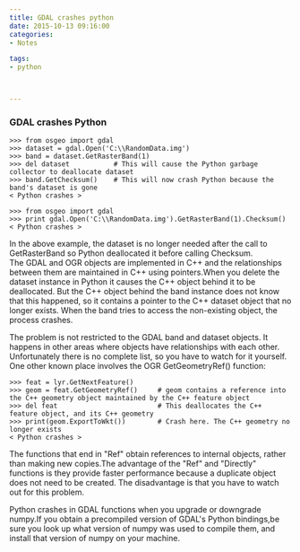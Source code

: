 ```yaml
---
title: GDAL crashes python
date: 2015-10-13 09:16:00
categories:
- Notes

tags:
- python



---
```


### GDAL crashes Python
```
>>> from osgeo import gdal
>>> dataset = gdal.Open('C:\\RandomData.img')
>>> band = dataset.GetRasterBand(1)
>>> del dataset           # This will cause the Python garbage collector to deallocate dataset
>>> band.GetChecksum()    # This will now crash Python because the band's dataset is gone
< Python crashes >
```

```
>>> from osgeo import gdal
>>> print gdal.Open('C:\\RandomData.img').GetRasterBand(1).Checksum()
< Python crashes >
```
In the above example, the dataset is no longer needed after the call to GetRasterBand so Python deallocated it before calling Checksum.  
The GDAL and OGR objects are implemented in C++ and the relationships between them are maintained in C++ using pointers.When you delete the dataset instance in Python it causes the C++ object behind it to be deallocated. But the C++ object behind the band instance does not know that this happened, so it contains a pointer to the C++ dataset object that no longer exists. When the band tries to access the non-existing object, the process crashes.

The problem is not restricted to the GDAL band and dataset objects. It happens in other areas where objects have relationships with each other. Unfortunately there is no complete list, so you have to watch for it yourself. One other known place involves the OGR GetGeometryRef() function:
```
>>> feat = lyr.GetNextFeature()
>>> geom = feat.GetGeometryRef()     # geom contains a reference into the C++ geometry object maintained by the C++ feature object
>>> del feat                         # This deallocates the C++ feature object, and its C++ geometry
>>> print(geom.ExportToWkt())        # Crash here. The C++ geometry no longer exists
< Python crashes >
```
The functions that end in "Ref" obtain references to internal objects, rather than making new copies.The advantage of the "Ref" and "Directly" functions is they provide faster performance because a duplicate object does not need to be created. The disadvantage is that you have to watch out for this problem.  


Python crashes in GDAL functions when you upgrade or downgrade numpy.If you obtain a precompiled version of GDAL's Python bindings,be sure you look up what version of numpy was used to compile them, and install that version of numpy on your machine.


